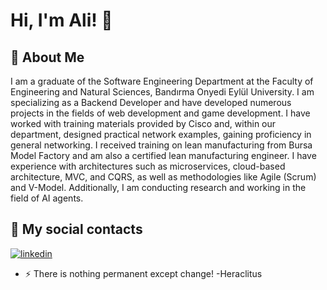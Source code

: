 
# Hi, I'm Ali! 👋


## 🚀 About Me 
I am a graduate of the Software Engineering Department at the Faculty of Engineering and Natural Sciences, Bandırma Onyedi Eylül University. I am specializing as a Backend Developer and have developed numerous projects in the fields of web development and game development. I have worked with training materials provided by Cisco and, within our department, designed practical network examples, gaining proficiency in general networking. I received training on lean manufacturing from Bursa Model Factory and am also a certified lean manufacturing engineer. I have experience with architectures such as microservices, cloud-based architecture, MVC, and CQRS, as well as methodologies like Agile (Scrum) and V-Model. Additionally, I am conducting research and working in the field of AI agents.


## 🔗 My social contacts
[![linkedin](https://img.shields.io/badge/linkedin-0A66C2?style=for-the-badge&logo=linkedin&logoColor=white)](https://www.linkedin.com/in/muhammedaliozturk/)





- ⚡ There is nothing permanent except change!  -Heraclitus
